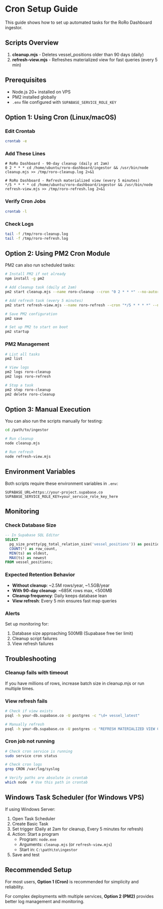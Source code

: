 # Cron Setup Guide

This guide shows how to set up automated tasks for the RoRo Dashboard ingestor.

## Scripts Overview

1. **cleanup.mjs** - Deletes vessel_positions older than 90 days (daily)
2. **refresh-view.mjs** - Refreshes materialized view for fast queries (every 5 min)

## Prerequisites

- Node.js 20+ installed on VPS
- PM2 installed globally
- `.env` file configured with `SUPABASE_SERVICE_ROLE_KEY`

## Option 1: Using Cron (Linux/macOS)

### Edit Crontab

```bash
crontab -e
```

### Add These Lines

```cron
# RoRo Dashboard - 90-day cleanup (daily at 2am)
0 2 * * * cd /home/ubuntu/roro-dashboard/ingestor && /usr/bin/node cleanup.mjs >> /tmp/roro-cleanup.log 2>&1

# RoRo Dashboard - Refresh materialized view (every 5 minutes)
*/5 * * * * cd /home/ubuntu/roro-dashboard/ingestor && /usr/bin/node refresh-view.mjs >> /tmp/roro-refresh.log 2>&1
```

### Verify Cron Jobs

```bash
crontab -l
```

### Check Logs

```bash
tail -f /tmp/roro-cleanup.log
tail -f /tmp/roro-refresh.log
```

## Option 2: Using PM2 Cron Module

PM2 can also run scheduled tasks:

```bash
# Install PM2 if not already
npm install -g pm2

# Add cleanup task (daily at 2am)
pm2 start cleanup.mjs --name roro-cleanup --cron "0 2 * * *" --no-autorestart

# Add refresh task (every 5 minutes)
pm2 start refresh-view.mjs --name roro-refresh --cron "*/5 * * * *" --no-autorestart

# Save PM2 configuration
pm2 save

# Set up PM2 to start on boot
pm2 startup
```

### PM2 Management

```bash
# List all tasks
pm2 list

# View logs
pm2 logs roro-cleanup
pm2 logs roro-refresh

# Stop a task
pm2 stop roro-cleanup
pm2 delete roro-cleanup
```

## Option 3: Manual Execution

You can also run the scripts manually for testing:

```bash
cd /path/to/ingestor

# Run cleanup
node cleanup.mjs

# Run refresh
node refresh-view.mjs
```

## Environment Variables

Both scripts require these environment variables in `.env`:

```env
SUPABASE_URL=https://your-project.supabase.co
SUPABASE_SERVICE_ROLE_KEY=your_service_role_key_here
```

## Monitoring

### Check Database Size

```sql
-- In Supabase SQL Editor
SELECT
  pg_size_pretty(pg_total_relation_size('vessel_positions')) as positions_size,
  COUNT(*) as row_count,
  MIN(ts) as oldest,
  MAX(ts) as newest
FROM vessel_positions;
```

### Expected Retention Behavior

- **Without cleanup**: ~2.5M rows/year, ~1.5GB/year
- **With 90-day cleanup**: ~685K rows max, <500MB
- **Cleanup frequency**: Daily keeps database lean
- **View refresh**: Every 5 min ensures fast map queries

### Alerts

Set up monitoring for:
1. Database size approaching 500MB (Supabase free tier limit)
2. Cleanup script failures
3. View refresh failures

## Troubleshooting

### Cleanup fails with timeout

If you have millions of rows, increase batch size in cleanup.mjs or run multiple times.

### View refresh fails

```bash
# Check if view exists
psql -h your-db.supabase.co -U postgres -c "\d+ vessel_latest"

# Manually refresh
psql -h your-db.supabase.co -U postgres -c "REFRESH MATERIALIZED VIEW CONCURRENTLY vessel_latest;"
```

### Cron job not running

```bash
# Check cron service is running
sudo service cron status

# Check cron logs
grep CRON /var/log/syslog

# Verify paths are absolute in crontab
which node  # Use this path in crontab
```

## Windows Task Scheduler (for Windows VPS)

If using Windows Server:

1. Open Task Scheduler
2. Create Basic Task
3. Set trigger (Daily at 2am for cleanup, Every 5 minutes for refresh)
4. Action: Start a program
   - Program: `node.exe`
   - Arguments: `cleanup.mjs` (or `refresh-view.mjs`)
   - Start in: `C:\path\to\ingestor`
5. Save and test

## Recommended Setup

For most users, **Option 1 (Cron)** is recommended for simplicity and reliability.

For complex deployments with multiple services, **Option 2 (PM2)** provides better log management and monitoring.
